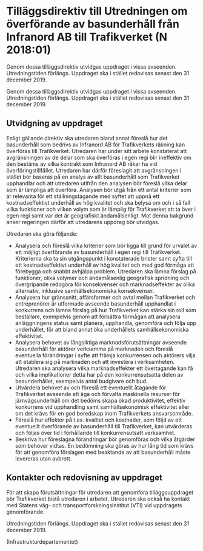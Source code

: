 # Tilläggsdirektiv till Utredningen om överförande av basunderhåll från Infranord AB till Trafikverket (N 2018:01)

Genom dessa tilläggsdirektiv utvidgas uppdraget i vissa avseenden.
Utredningstiden förlängs. Uppdraget ska i stället redovisas senast den 31 december 2019.

Genom dessa tilläggsdirektiv utvidgas uppdraget i vissa avseenden.
Utredningstiden förlängs. Uppdraget ska i stället redovisas senast den 31 december 2019.

## Utvidgning av uppdraget

Enligt gällande direktiv ska utredaren bland annat föreslå hur det
basunderhåll som bedrivs av Infranord AB för Trafikverkets räkning kan överföras till Trafikverket. Utredaren har under sitt arbete konstaterat att avgränsningen av de delar som ska överföras i egen regi blir ineffektiv om den bestäms av vilka kontrakt som Infranord AB råkar ha vid överföringstillfället. Utredaren har därför föreslagit att avgränsningen i stället bör baseras på en analys av allt basunderhåll som Trafikverket upphandlar och att utredaren utifrån den analysen bör föreslå vilka delar som är lämpliga att överföra. Analysen bör utgå från ett antal kriterier som är relevanta för ett ställningstagande med syftet att uppnå ett kostnadseffektivt underhåll av hög kvalitet och ska belysa om och i så fall vilka funktioner och vilken volym som är lämplig för Trafikverket att ta över i egen regi samt var det är geografiskt ändamålsenligt. Mot denna bakgrund anser regeringen därför att utredarens uppdrag bör utvidgas.

Utredaren ska göra följande:

* Analysera och föreslå vilka kriterier som bör ligga till grund för urvalet av ett möjligt överförande av basunderhåll i egen regi till Trafikverket. Kriterierna ska ta sin utgångspunkt i konstaterade brister samt syfta till ett kostnadseffektivt underhåll av hög kvalitet och med god förmåga att förebygga och snabbt avhjälpa problem. Utredaren ska lämna förslag på funktioner, olika volymer och ändamålsenlig geografisk spridning och övergripande redogöra för konsekvenser och marknadseffekter av olika alternativ, inklusive samhällsekonomiska konsekvenser.
* Analysera hur gränssnitt, affärsformer och avtal mellan Trafikverket och entreprenörer är utformade avseende basunderhåll upphandlat i konkurrens och lämna förslag på hur Trafikverket kan stärka sin roll som beställare, exempelvis genom att förbättra förmågan att analysera anläggningens status samt planera, upphandla, genomföra och följa upp underhållet, för att bland annat öka underhållets samhällsekonomiska effektivitet.
* Analysera behovet av långsiktiga marknadsförutsättningar avseende basunderhåll för aktörer verksamma på marknaden och föreslå eventuella förändringar i syfte att främja konkurrensen och aktörers vilja att etablera sig på marknaden och att investera i verksamheten. Utredaren ska analysera vilka marknadseffekter ett övertagande kan få och vilka implikationer detta har på den konkurrensutsatta delen av basunderhållet, exempelvis antal budgivare och bud.
* Utvärdera behovet av och föreslå ett eventuellt åtagande för
Trafikverket avseende att äga och förvalta maskinella resurser för
järnvägsunderhåll om det bedöms skapa ökad produktivitet, effektiv
konkurrens vid upphandling samt samhällsekonomisk effektivitet eller om det krävs för en god beredskap inom Trafikverkets ansvarsområde.
* Föreslå hur effekter på t.ex. kvalitet och kostnader, som följd av ett
eventuellt överförande av basunderhåll till Trafikverket, kan utvärderas
och följas över tid i förhållande till konkurrensutsatt verksamhet.
* Beskriva hur föreslagna förändringar bör genomföras och vilka åtgärder som behöver vidtas. En bedömning ska göras av hur lång tid som krävs för att genomföra förslagen med beaktande av att basunderhåll måste levereras utan avbrott.

## Kontakter och redovisning av uppdraget

För att skapa förutsättningar för utredaren att genomföra tilläggsuppdraget bör Trafikverket bistå utredaren i arbetet. Utredaren ska också ha kontakt med Statens väg- och transportforskningsinstitut (VTI) vid uppdragets genomförande.

Utredningstiden förlängs. Uppdraget ska i stället redovisas senast den 31 december 2019.

(Infrastrukturdepartementet)
